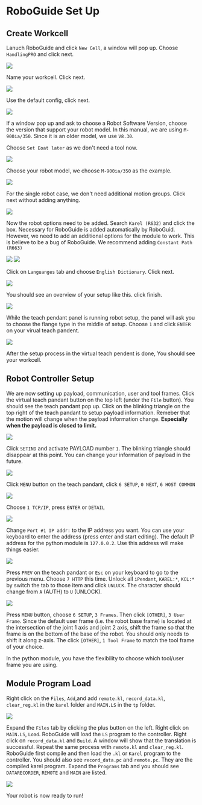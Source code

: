 # RoboGuide Set Up

## Create Workcell

Lanuch RoboGuide and click `New Cell`, a window will pop up. Choose `HandlingPRO` and click next.

![](figures/step_1.png)

Name your workcell. Click next.

![](figures/step_2.png)

Use the default config, click next.

![](figures/step_3.png)

If a window pop up and ask to choose a Robot Software Version, choose the version that support your robot model. In this manual, we are using `M-900ia/350`. Since it is an older model, we use `V8.30`.

Choose `Set Eoat later` as we don't need a tool now.

![](figures/step_4.png)

Choose your robot model, we choose `M-900ia/350` as the example.

![](figures/step_5.png)

For the single robot case, we don't need additional motion groups. Click next without adding anything.

![](figures/step_6.png)

Now the robot options need to be added. Search `Karel (R632)` and click the box. Necessary for RoboGuide is added automatically by RoboGuid. However, we need to add an additional options for the module to work. This is believe to be a bug of RoboGuide. We recommend adding `Constant Path (R663)`

![](figures/step_7_1.png)
![](figures/step_7_2.png)

Click on `Languanges` tab and choose `English Dictionary`. Click next.

![](figures/step_7_3.png)

You should see an overview of your setup like this. click finish.

![](figures/step_8.png)

While the teach pendant panel is running robot setup, the panel will ask you to choose the flange type in the middle of setup. Choose `1` and click `ENTER` on your virual teach pandent.

![](figures/step_9.png)

After the setup process in the virtual teach pendent is done, You should see your workcell. 

## Robot Controller Setup

We are now setting up payload, communication, user and tool frames. Click the virtual teach pandant button on the top left (under the `File` button). You should see the teach pandant pop up. Click on the blinking triangle on the top right of the teach pandant to setup payload information. Remeber that the motion will change when the payload information change. **Especially when the payload is closed to limit.**

![](figures/step_10.png)

Click `SETIND` and activate PAYLOAD number `1`. The blinking triangle should disappear at this point. You can change your information of payload in the future.

![](figures/step_11.png)

Click `MENU` button on the teach pandant, click `6 SETUP`, `0 NEXT`, `6 HOST COMMON`

![](figures/step_12.png)

Choose `1 TCP/IP`, press `ENTER` or `DETAIL`

![](figures/step_13.png)

Change `Port #1 IP addr:` to the IP address you want. You can use your keyboard to enter the address (press enter and start editing). The default IP address for the python module is `127.0.0.2`. Use this address will make things easier.

![](figures/step_14.png)

Press `PREV` on the teach pandant or `Esc` on your keyboard to go to the previous menu. Choose `7 HTTP` this time. Unlock all `iPendant`, `KAREL:*`, `KCL:*` by switch the tab to those item and click `UNLUCK`. The character should change from `A` (AUTH) to `U` (UNLOCK).

![](figures/step_15.png)

Press `MENU` button, choose `6 SETUP`, `3 Frames`. Then click `[OTHER]`, `3 User Frame`. Since the default user frame (i.e. the robot base frame) is located at the intersection of the joint 1 axis and joint 2 axis, shift the frame so that the frame is on the bottom of the base of the robot. You should only needs to shift it along z-axis. The click `[OTHER]`, `1 Tool Frame` to match the tool frame of your choice. 

In the python module, you have the flexibility to choose which tool/user frame you are using.

## Module Program Load

Right click on the `Files`, `Add`,and add `remote.kl`, `record_data.kl`, `clear_reg.kl` in the `karel` folder and `MAIN.LS` in the `tp` folder.

![](figures/step_16.png)

Expand the `Files` tab by clicking the plus button on the left. Right click on `MAIN.LS`, `Load`. RoboGuide will load the `LS` program to the controller. Right click on `record_data.kl` and `Build`. A window will show that the translation is successful. Repeat the same process with `remote.kl` and `clear_reg.kl`. RoboGuide first compile and then load the `.kl` or `Karel` program to the controller. You should also see `record_data.pc` and `remote.pc`. They are the compiled karel program. Expand the `Programs` tab and you should see `DATARECORDER`, `REMOTE` and `MAIN` are listed.

![](figures/step_17.png)

Your robot is now ready to run!